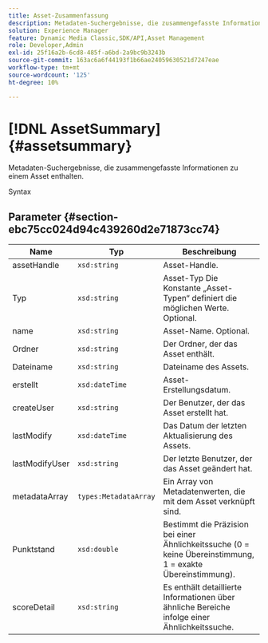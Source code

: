 ```yaml
---
title: Asset-Zusammenfassung
description: Metadaten-Suchergebnisse, die zusammengefasste Informationen zu einem Asset enthalten.
solution: Experience Manager
feature: Dynamic Media Classic,SDK/API,Asset Management
role: Developer,Admin
exl-id: 25f16a2b-6cd8-485f-a6bd-2a9bc9b3243b
source-git-commit: 163ac6a6f44193f1b66ae24059630521d7247eae
workflow-type: tm+mt
source-wordcount: '125'
ht-degree: 10%

---
```


# [!DNL AssetSummary]{#assetsummary}

Metadaten-Suchergebnisse, die zusammengefasste Informationen zu einem Asset enthalten.

Syntax

## Parameter {#section-ebc75cc024d94c439260d2e71873cc74}

| Name | Typ | Beschreibung |
|---|---|---|
| assetHandle | `xsd:string` | Asset-Handle. |
| Typ | `xsd:string` | Asset-Typ Die Konstante „Asset-Typen“ definiert die möglichen Werte. Optional. |
| name | `xsd:string` | Asset-Name. Optional. |
| Ordner | `xsd:string` | Der Ordner, der das Asset enthält. |
| Dateiname | `xsd:string` | Dateiname des Assets. |
| erstellt | `xsd:dateTime` | Asset-Erstellungsdatum. |
| createUser | `xsd:string` | Der Benutzer, der das Asset erstellt hat. |
| lastModify | `xsd:dateTime` | Das Datum der letzten Aktualisierung des Assets. |
| lastModifyUser | `xsd:string` | Der letzte Benutzer, der das Asset geändert hat. |
| metadataArray | `types:MetadataArray` | Ein Array von Metadatenwerten, die mit dem Asset verknüpft sind. |
| Punktstand | `xsd:double` | Bestimmt die Präzision bei einer Ähnlichkeitssuche (0 = keine Übereinstimmung, 1 = exakte Übereinstimmung). |
| scoreDetail | `xsd:string` | Es enthält detaillierte Informationen über ähnliche Bereiche infolge einer Ähnlichkeitssuche. |
